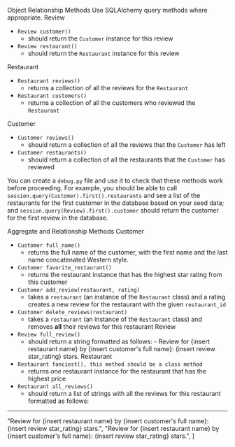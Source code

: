 Object Relationship Methods
Use SQLAlchemy query methods where appropriate.
Review
- `Review customer()`
  - should return the `Customer` instance for this review
- `Review restaurant()`
  - should return the `Restaurant` instance for this review
 

Restaurant
- `Restaurant reviews()`
  - returns a collection of all the reviews for the `Restaurant`
- `Restaurant customers()`
  - returns a collection of all the customers who reviewed the `Restaurant`
 

Customer
- `Customer reviews()`
  - should return a collection of all the reviews that the `Customer` has left
- `Customer restaurants()`
  - should return a collection of all the restaurants that the `Customer` has reviewed
 

You can create a `debug.py` file and use it to check that these methods work before proceeding.
For example, you should be able to call `session.query(Customer).first().restaurants` and see a list of the restaurants for the first customer in the database based on your seed data; and `session.query(Review).first().customer` should return the customer for the first review in the database.
 

Aggregate and Relationship Methods
Customer
- `Customer full_name()`
  - returns the full name of the customer, with the first name and the last name concatenated Western style.
- `Customer favorite_restaurant()`
  - returns the restaurant instance that has the highest star rating from this customer
- `Customer add_review(restaurant, rating)`
  - takes a `restaurant` (an instance of the `Restaurant` class) and a rating creates a new review for the restaurant with the given `restaurant_id`
- `Customer delete_reviews(restaurant)`
  - takes a `restaurant` (an instance of the `Restaurant` class) and removes **all** their reviews for this restaurant
Review
- `Review full_review()`
  - should return a string formatted as follows:
        - Review for {insert restaurant name} by {insert customer's full name}: {insert review star_rating} stars.
Restaurant
- `Restaurant fanciest(), this method should be a class method`
  - returns _one_ restaurant instance for the restaurant that has the highest price
- `Restaurant all_reviews()`
  - should return a list of strings with all the reviews for this restaurant formatted as follows:
-------------------------------------------------------------------------------------------------------------------------
  "Review for {insert restaurant name} by {insert customer's full name}: {insert review star_rating} stars.",
  "Review for {insert restaurant name} by {insert customer's full name}: {insert review star_rating} stars.",
]